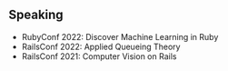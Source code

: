 ## Speaking
- RubyConf 2022: Discover Machine Learning in Ruby
- RailsConf 2022: Applied Queueing Theory
- RailsConf 2021: Computer Vision on Rails